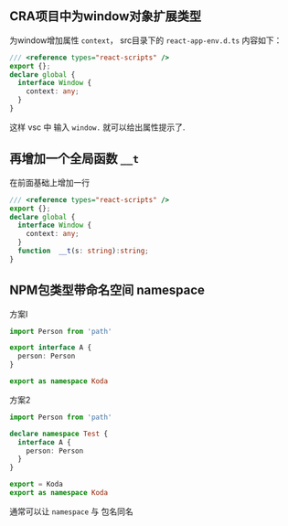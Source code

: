 ## CRA项目中为window对象扩展类型

为window增加属性 `context`， src目录下的 `react-app-env.d.ts` 内容如下：

 ```typescript
 /// <reference types="react-scripts" />
 export {};
 declare global {
   interface Window {
     context: any;
   }
 }
 ```

这样 vsc 中 输入 `window.` 就可以给出属性提示了.

## 再增加一个全局函数 `__t`

在前面基础上增加一行

```typescript
/// <reference types="react-scripts" />
export {};
declare global {
  interface Window {
    context: any;
  }
  function  __t(s: string):string;    
}
```

## NPM包类型带命名空间 namespace

方案I

```typescript
import Person from 'path'

export interface A {
  person: Person
}

export as namespace Koda

```

方案2

```typescript
import Person from 'path'

declare namespace Test {
  interface A {
    person: Person
  }
}

export = Koda
export as namespace Koda
```

通常可以让 `namespace` 与 包名同名

